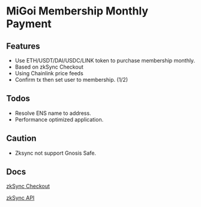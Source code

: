 # MiGoi Membership Monthly Payment

## Features

- Use ETH/USDT/DAI/USDC/LINK token to purchase membership monthly.
- Based on zkSync Checkout
- Using Chainlink price feeds
- Confirm tx then set user to membership. (1/2)

## Todos

- Resolve ENS name to address.
- Performance optimized application.

## Caution

- Zksync not support Gnosis Safe.

## Docs

[zkSync Checkout](https://www.notion.so/zkSync-Checkout-docs-2bffd6f169e746d0b51873e4127992a6)

[zkSync API](https://zksync.io/api/v0.1.html#transaction-details)

